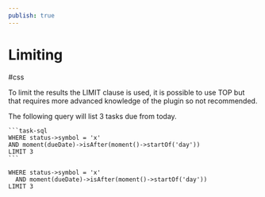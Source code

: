 ```yaml
---
publish: true
---
```


# Limiting

<span class="related-pages">#css</span>

To limit the results the LIMIT clause is used, it is possible to use TOP but that requires more advanced knowledge of the plugin so not recommended.

The following query will list 3 tasks due from today.

    ```task-sql
    WHERE status->symbol = 'x'
    AND moment(dueDate)->isAfter(moment()->startOf('day'))
    LIMIT 3
    ```

```task-sql
WHERE status->symbol = 'x'
  AND moment(dueDate)->isAfter(moment()->startOf('day'))
LIMIT 3
```
